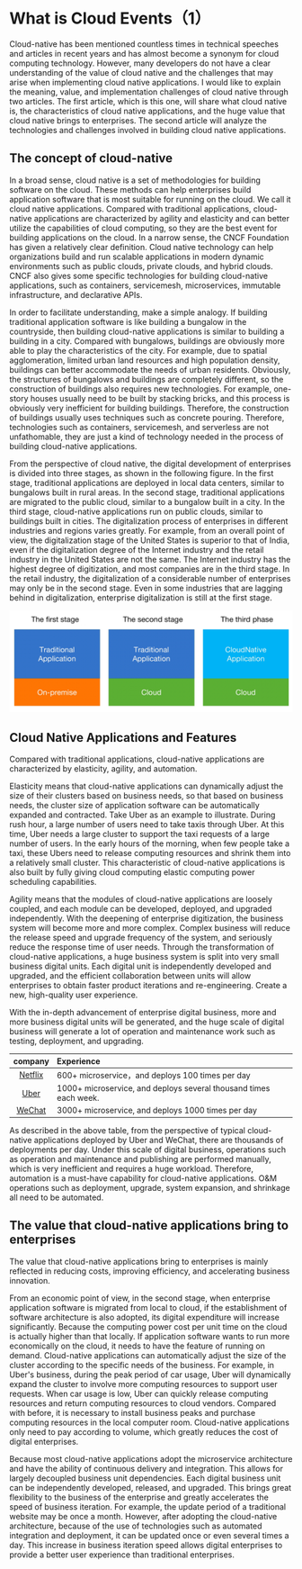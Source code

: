 # What is Cloud Events（1）

Cloud-native has been mentioned countless times in technical speeches and articles in recent years and has almost become a synonym for cloud computing technology. However, many developers do not have a clear understanding of the value of cloud native and the challenges that may arise when implementing cloud native applications. I would like to explain the meaning, value, and implementation challenges of cloud native through two articles. The first article, which is this one, will share what cloud native is, the characteristics of cloud native applications, and the huge value that cloud native brings to enterprises. The second article will analyze the technologies and challenges involved in building cloud native applications.

## The concept of cloud-native
In a broad sense, cloud native is a set of methodologies for building software on the cloud. These methods can help enterprises build application software that is most suitable for running on the cloud. We call it cloud native applications. Compared with traditional applications, cloud-native applications are characterized by agility and elasticity and can better utilize the capabilities of cloud computing, so they are the best event for building applications on the cloud. In a narrow sense, the CNCF Foundation has given a relatively clear definition. Cloud native technology can help organizations build and run scalable applications in modern dynamic environments such as public clouds, private clouds, and hybrid clouds. CNCF also gives some specific technologies for building cloud-native applications, such as containers, servicemesh, microservices, immutable infrastructure, and declarative APIs.

 In order to facilitate understanding, make a simple analogy. If building traditional application software is like building a bungalow in the countryside, then building cloud-native applications is similar to building a building in a city. Compared with bungalows, buildings are obviously more able to play the characteristics of the city. For example, due to spatial agglomeration, limited urban land resources and high population density, buildings can better accommodate the needs of urban residents. Obviously, the structures of bungalows and buildings are completely different, so the construction of buildings also requires new technologies. For example, one-story houses usually need to be built by stacking bricks, and this process is obviously very inefficient for building buildings. Therefore, the construction of buildings usually uses techniques such as concrete pouring. Therefore, technologies such as containers, servicemesh, and serverless are not unfathomable, they are just a kind of technology needed in the process of building cloud-native applications.

 From the perspective of cloud native, the digital development of enterprises is divided into three stages, as shown in the following figure. In the first stage, traditional applications are deployed in local data centers, similar to bungalows built in rural areas. In the second stage, traditional applications are migrated to the public cloud, similar to a bungalow built in a city. In the third stage, cloud-native applications run on public clouds, similar to buildings built in cities. The digitalization process of enterprises in different industries and regions varies greatly. For example, from an overall point of view, the digitalization stage of the United States is superior to that of India, even if the digitalization degree of the Internet industry and the retail industry in the United States are not the same. The Internet industry has the highest degree of digitization, and most companies are in the third stage. In the retail industry, the digitalization of a considerable number of enterprises may only be in the second stage. Even in some industries that are lagging behind in digitalization, enterprise digitalization is still at the first stage.

![cloud-native-phase](img/cloud-native-phase.jpeg)



## Cloud Native Applications and Features

Compared with traditional applications, cloud-native applications are characterized by elasticity, agility, and automation.

Elasticity means that cloud-native applications can dynamically adjust the size of their clusters based on business needs, so that based on business needs, the cluster size of application software can be automatically expanded and contracted. Take Uber as an example to illustrate. During rush hour, a large number of users need to take taxis through Uber. At this time, Uber needs a large cluster to support the taxi requests of a large number of users. In the early hours of the morning, when few people take a taxi, these Ubers need to release computing resources and shrink them into a relatively small cluster. This characteristic of cloud-native applications is also built by fully giving cloud computing elastic computing power scheduling capabilities.

Agility means that the modules of cloud-native applications are loosely coupled, and each module can be developed, deployed, and upgraded independently. With the deepening of enterprise digitization, the business system will become more and more complex. Complex business will reduce the release speed and upgrade frequency of the system, and seriously reduce the response time of user needs. Through the transformation of cloud-native applications, a huge business system is split into very small business digital units. Each digital unit is independently developed and upgraded, and the efficient collaboration between units will allow enterprises to obtain faster product iterations and re-engineering. Create a new, high-quality user experience.

With the in-depth advancement of enterprise digital business, more and more business digital units will be generated, and the huge scale of digital business will generate a lot of operation and maintenance work such as testing, deployment, and upgrading.

| company | **Experience** |
| :----:| :---- |
| [Netflix](https://www.infoq.com/news/2013/06/netflix/) | 600+ microservice，and deploys 100 times per day |
| [Uber](https://www.uber.com/blog/micro-deploy) | 1000+ microservice,  and deploys several thousand times each week. |
| [WeChat](https://www.cs.columbia.edu/~ruigu/papers/socc18-final100.pdf) | 3000+ microservice, and deploys 1000 times per day |

As described in the above table, from the perspective of typical cloud-native applications deployed by Uber and WeChat, there are thousands of deployments per day. Under this scale of digital business, operations such as operation and maintenance and publishing are performed manually, which is very inefficient and requires a huge workload. Therefore, automation is a must-have capability for cloud-native applications. O&M operations such as deployment, upgrade, system expansion, and shrinkage all need to be automated.



## The value that cloud-native applications bring to enterprises

The value that cloud-native applications bring to enterprises is mainly reflected in reducing costs, improving efficiency, and accelerating business innovation.

From an economic point of view, in the second stage, when enterprise application software is migrated from local to cloud, if the establishment of software architecture is also adopted, its digital expenditure will increase significantly. Because the computing power cost per unit time on the cloud is actually higher than that locally. If application software wants to run more economically on the cloud, it needs to have the feature of running on demand. Cloud-native applications can automatically adjust the size of the cluster according to the specific needs of the business. For example, in Uber's business, during the peak period of car usage, Uber will dynamically expand the cluster to involve more computing resources to support user requests. When car usage is low, Uber can quickly release computing resources and return computing resources to cloud vendors. Compared with before, it is necessary to install business peaks and purchase computing resources in the local computer room. Cloud-native applications only need to pay according to volume, which greatly reduces the cost of digital enterprises.

Because most cloud-native applications adopt the microservice architecture and have the ability of continuous delivery and integration. This allows for largely decoupled business unit dependencies. Each digital business unit can be independently developed, released, and upgraded. This brings great flexibility to the business of the enterprise and greatly accelerates the speed of business iteration. For example, the update period of a traditional website may be once a month. However, after adopting the cloud-native architecture, because of the use of technologies such as automated integration and deployment, it can be updated once or even several times a day. This increase in business iteration speed allows digital enterprises to provide a better user experience than traditional enterprises.